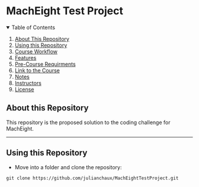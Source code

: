 # MachEight Test Project

<details open="open">
  <summary>Table of Contents</summary>
  <ol>
    <li><a href="#About-this-Repository">About This Repository</a></li>
    <li><a href="#Using-this-Repository">Using this Repository</a></li>
    <li><a href="#Course-Workflow">Course Workflow</a></li>
    <li><a href="#Features">Features</a></li>
    <li><a href="#Pre-Course-Requirments">Pre-Course Requirments</a></li>
    <li><a href="#Link-to-the-Course">Link to the Course</a></li>
    <li><a href="#Notes">Notes</a></li>
    <li><a href="#Instructors">Instructors</a></li>
    <li><a href="#License">License</a></li>
  </ol>
</details>

## About this Repository
This repository is the proposed solution to the coding challenge for MachEight.

----
## Using this Repository

* Move into a folder and clone the repository:
```
git clone https://github.com/julianchaux/MachEightTestProject.git
```

